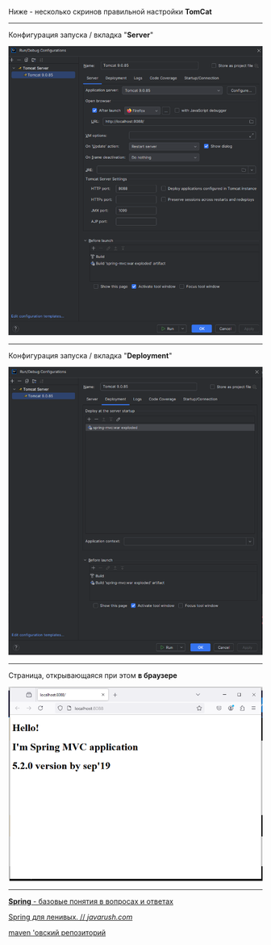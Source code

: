 
Ниже - несколько скринов правильной настройки **TomCat**

---

Конфигурация запуска / вкладка "**Server**"

![Конфигурация запуска / вкладка "Server"](/imgs/rem_/StartupConfiguration_Server.png)

---

Конфигурация запуска / вкладка "**Deployment**"

![Конфигурация запуска / вкладка "Deployment"](/imgs/rem_/StartupConfiguration_Deployment.png)

---

Страница, открывающаяся при этом **в браузере**

![Страница, открывающаяся при этом в браузере"](/imgs/rem_/Page_in_browser.png)

---


[**Spring** - базовые понятия в вопросах и ответах](https://habr.com/ru/articles/470305/)

[Spring для ленивых. // _javarush.com_](https://javarush.com/groups/posts/477-spring-dlja-lenivihkh-osnovih-bazovihe-koncepcii-i-primerih-s-kodom-chastjh-2)

[maven 'овский репозиторий](https://mvnrepository.com/)

